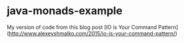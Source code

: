 # java-monads-example

My version of code from this blog post [IO is Your Command Pattern] (http://www.alexeyshmalko.com/2015/io-is-your-command-pattern/)
